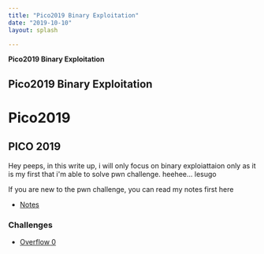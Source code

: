 ```yaml
---
title: "Pico2019 Binary Exploitation"
date: "2019-10-10"
layout: splash

---
```


**Pico2019 Binary Exploitation**

## Pico2019 Binary Exploitation

Pico2019
==================

PICO 2019
------------------

Hey peeps, in this write up, i will only focus on binary exploiattaion only as it is my first that i'm able to solve pwn challenge.
heehee... lesugo

If you are new to the pwn challenge, you can read my notes first here
- [Notes](/notes)

### Challenges

- [Overflow 0](/_posts/pico2019-overflow0.md)
